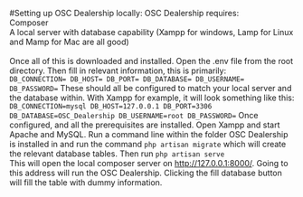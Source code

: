 #Setting up OSC Dealership locally:
OSC Dealership requires:<br>
Composer<br>
A local server with database capability (Xampp for windows, Lamp for Linux and Mamp for Mac are all good)<br></br>
Once all of this is downloaded and installed. Open the .env file from the root directory. Then fill in relevant information, 
this is primarily: <br>
`DB_CONNECTION=
DB_HOST=
DB_PORT=
DB_DATABASE=
DB_USERNAME=
DB_PASSWORD=`
These should all be configured to match your local server and the database within. With Xampp for example,
it will look something like this: <br>
`DB_CONNECTION=mysql
DB_HOST=127.0.0.1
DB_PORT=3306
DB_DATABASE=OSC_Dealership
DB_USERNAME=root
DB_PASSWORD=`
Once configured, and all the prerequisites are installed. Open Xampp and start Apache and MySQL.
Run a command line within the folder OSC Dealership is installed in and run the command `php artisan migrate`
which will create the relevant database tables. Then run `php artisan serve`<br>
This will open the local composer server on http://127.0.0.1:8000/. Going to this address will run the
OSC Dealership. Clicking the fill database button will fill the table with dummy information.
